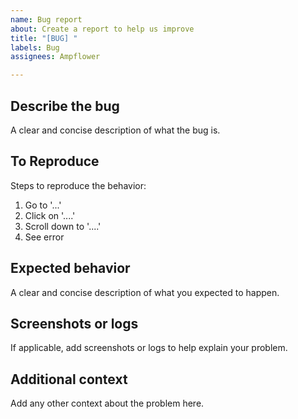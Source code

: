```yaml
---
name: Bug report
about: Create a report to help us improve
title: "[BUG] "
labels: Bug
assignees: Ampflower

---
```


## Describe the bug

A clear and concise description of what the bug is.

## To Reproduce

Steps to reproduce the behavior:

1. Go to '...'
2. Click on '....'
3. Scroll down to '....'
4. See error

## Expected behavior

A clear and concise description of what you expected to happen.

## Screenshots or logs

If applicable, add screenshots or logs to help explain your problem.

## Additional context

Add any other context about the problem here.

